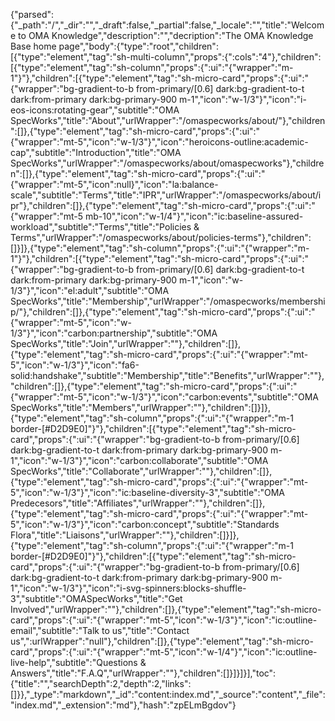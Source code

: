 {"parsed":{"_path":"/","_dir":"","_draft":false,"_partial":false,"_locale":"","title":"Welcome to OMA Knowledge","description":"","decription":"The OMA Knowledge Base home page","body":{"type":"root","children":[{"type":"element","tag":"sh-multi-column","props":{":cols":"4"},"children":[{"type":"element","tag":"sh-column","props":{":ui":"{\"wrapper\":\"m-1\"}"},"children":[{"type":"element","tag":"sh-micro-card","props":{":ui":"{\"wrapper\":\"bg-gradient-to-b from-primary/[0.6] dark:bg-gradient-to-t dark:from-primary dark:bg-primary-900 m-1\",\"icon\":\"w-1/3\"}","icon":"i-eos-icons:rotating-gear","subtitle":"OMA SpecWorks","title":"About","urlWrapper":"/omaspecworks/about/"},"children":[]},{"type":"element","tag":"sh-micro-card","props":{":ui":"{\"wrapper\":\"mt-5\",\"icon\":\"w-1/3\"}","icon":"heroicons-outline:academic-cap","subtitle":"Introduction","title":"OMA SpecWorks","urlWrapper":"/omaspecworks/about/omaspecworks"},"children":[]},{"type":"element","tag":"sh-micro-card","props":{":ui":"{\"wrapper\":\"mt-5\",\"icon\":null}","icon":"la:balance-scale","subtitle":"Terms","title":"IPR","urlWrapper":"/omaspecworks/about/ipr"},"children":[]},{"type":"element","tag":"sh-micro-card","props":{":ui":"{\"wrapper\":\"mt-5 mb-10\",\"icon\":\"w-1/4\"}","icon":"ic:baseline-assured-workload","subtitle":"Terms","title":"Policies & Terms","urlWrapper":"/omaspecworks/about/policies-terms"},"children":[]}]},{"type":"element","tag":"sh-column","props":{":ui":"{\"wrapper\":\"m-1\"}"},"children":[{"type":"element","tag":"sh-micro-card","props":{":ui":"{\"wrapper\":\"bg-gradient-to-b from-primary/[0.6] dark:bg-gradient-to-t dark:from-primary dark:bg-primary-900 m-1\",\"icon\":\"w-1/3\"}","icon":"el:adult","subtitle":"OMA SpecWorks","title":"Membership","urlWrapper":"/omaspecworks/membership/"},"children":[]},{"type":"element","tag":"sh-micro-card","props":{":ui":"{\"wrapper\":\"mt-5\",\"icon\":\"w-1/3\"}","icon":"carbon:partnership","subtitle":"OMA SpecWorks","title":"Join","urlWrapper":""},"children":[]},{"type":"element","tag":"sh-micro-card","props":{":ui":"{\"wrapper\":\"mt-5\",\"icon\":\"w-1/3\"}","icon":"fa6-solid:handshake","subtitle":"Membership","title":"Benefits","urlWrapper":""},"children":[]},{"type":"element","tag":"sh-micro-card","props":{":ui":"{\"wrapper\":\"mt-5\",\"icon\":\"w-1/3\"}","icon":"carbon:events","subtitle":"OMA SpecWorks","title":"Members","urlWrapper":""},"children":[]}]},{"type":"element","tag":"sh-column","props":{":ui":"{\"wrapper\":\"m-1 border-[#D2D9E0]\"}"},"children":[{"type":"element","tag":"sh-micro-card","props":{":ui":"{\"wrapper\":\"bg-gradient-to-b from-primary/[0.6] dark:bg-gradient-to-t dark:from-primary dark:bg-primary-900 m-1\",\"icon\":\"w-1/3\"}","icon":"carbon:collaborate","subtitle":"OMA SpecWorks","title":"Collaborate","urlWrapper":""},"children":[]},{"type":"element","tag":"sh-micro-card","props":{":ui":"{\"wrapper\":\"mt-5\",\"icon\":\"w-1/3\"}","icon":"ic:baseline-diversity-3","subtitle":"OMA Predecesors","title":"Affiliates","urlWrapper":""},"children":[]},{"type":"element","tag":"sh-micro-card","props":{":ui":"{\"wrapper\":\"mt-5\",\"icon\":\"w-1/3\"}","icon":"carbon:concept","subtitle":"Standards Flora","title":"Liaisons","urlWrapper":""},"children":[]}]},{"type":"element","tag":"sh-column","props":{":ui":"{\"wrapper\":\"m-1 border-[#D2D9E0]\"}"},"children":[{"type":"element","tag":"sh-micro-card","props":{":ui":"{\"wrapper\":\"bg-gradient-to-b from-primary/[0.6] dark:bg-gradient-to-t dark:from-primary dark:bg-primary-900 m-1\",\"icon\":\"w-1/3\"}","icon":"i-svg-spinners:blocks-shuffle-3","subtitle":"OMASpecWorks","title":"Get Involved","urlWrapper":""},"children":[]},{"type":"element","tag":"sh-micro-card","props":{":ui":"{\"wrapper\":\"mt-5\",\"icon\":\"w-1/3\"}","icon":"ic:outline-email","subtitle":"Talk to us","title":"Contact us",":urlWrapper":"null"},"children":[]},{"type":"element","tag":"sh-micro-card","props":{":ui":"{\"wrapper\":\"mt-5\",\"icon\":\"w-1/4\"}","icon":"ic:outline-live-help","subtitle":"Questions & Answers","title":"F.A.Q","urlWrapper":""},"children":[]}]}]}],"toc":{"title":"","searchDepth":2,"depth":2,"links":[]}},"_type":"markdown","_id":"content:index.md","_source":"content","_file":"index.md","_extension":"md"},"hash":"zpELmBgdov"}